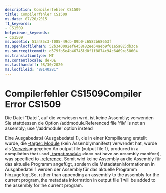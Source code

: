 ```yaml
---
description: Compilerfehler CS1509
title: Compilerfehler CS1509
ms.date: 07/20/2015
f1_keywords:
- CS1509
helpviewer_keywords:
- CS1509
ms.assetid: 51a475c3-f085-49cb-89b0-c6582b68653f
ms.openlocfilehash: 52b340092ef6458a82ee54aeb9f01e5a885db3ca
ms.sourcegitcommit: d579fb5e4b46745fd0f1f8874c94c6469ce58604
ms.translationtype: MT
ms.contentlocale: de-DE
ms.lasthandoff: 08/30/2020
ms.locfileid: "89140281"
---
```

# <a name="compiler-error-cs1509"></a><span data-ttu-id="4fa38-103">Compilerfehler CS1509</span><span class="sxs-lookup"><span data-stu-id="4fa38-103">Compiler Error CS1509</span></span>
<span data-ttu-id="4fa38-104">Die Datei "Datei", auf die verwiesen wird, ist keine Assembly; verwenden Sie stattdessen die Option /addmodule.</span><span class="sxs-lookup"><span data-stu-id="4fa38-104">Referenced file 'file' is not an assembly; use '/addmodule' option instead</span></span>  
  
 <span data-ttu-id="4fa38-105">Eine Ausgabedatei (Ausgabedatei 1), die in einer Kompilierung erstellt wurde, die [-target: Module](../language-reference/compiler-options/target-module-compiler-option.md) (kein Assemblymanifest) verwendet hat, wurde als [Verweis](../language-reference/compiler-options/reference-compiler-option.md)angegeben.</span><span class="sxs-lookup"><span data-stu-id="4fa38-105">An output file (output file 1), produced in a compilation that used [-target:module](../language-reference/compiler-options/target-module-compiler-option.md) (does not have an assembly manifest), was specified to [-reference](../language-reference/compiler-options/reference-compiler-option.md).</span></span> <span data-ttu-id="4fa38-106">Somit wird keine Assembly an die Assembly für das aktuelle Programm angefügt, sondern die Metadateninformationen in Ausgabedatei 1 werden der Assembly für das aktuelle Programm hinzugefügt.</span><span class="sxs-lookup"><span data-stu-id="4fa38-106">So, rather than appending an assembly to the assembly for the current program, the metadata information in output file 1 will be added to the assembly for the current program.</span></span>
